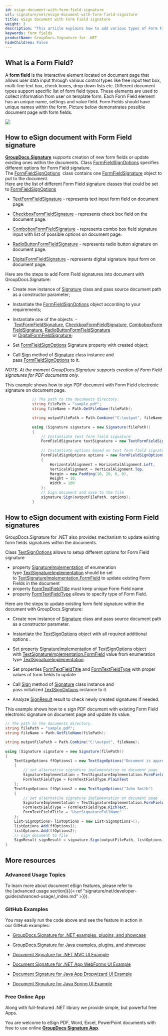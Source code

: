 ```yaml
---
id: esign-document-with-form-field-signature
url: signature/net/esign-document-with-form-field-signature
title: eSign document with Form Field signature
weight: 3
description: "This article explains how to add various types of Form Field signatures on document page with options on component positioning, alignment and other visual options with GroupDocs.Signature"
keywords: form fields
productName: GroupDocs.Signature for .NET
hideChildren: False
---
```

## What is a Form Field?

A **form field** is the interactive element located on document page that allows user data input through various control types like free input text box, multi-line text box, check boxes, drop down lists etc. Different document types support specific list of form field types. These elements are used to collect information from user on template form. Each Form Field element has an unique name, settings and value field. Form Fields should have unique names within the form. Picture below demonstrates possible document page with form fields.

![](signature/net/images/esign-document-with-form-field-signature.png)

## How to eSign document with Form Field signature

[**GroupDocs.Signature**](https://products.groupdocs.com/signature/net) supports creation of new form fields or update existing ones within the documents. Class [FormFieldSignOptions](https://apireference.groupdocs.com/net/signature/groupdocs.signature.options/formfieldsignoptions) specifies different options for Form Field signature.   
The [FormFieldSignOptions](https://apireference.groupdocs.com/net/signature/groupdocs.signature.options/formfieldsignoptions)  class contains one [FormFieldSignature](https://apireference.groupdocs.com/net/signature/groupdocs.signature.domain/formfieldsignature) object to put to the document.  
Here are the list of different Form Field signature classes that could be set to [FormFieldSignOptions](https://apireference.groupdocs.com/net/signature/groupdocs.signature.options/formfieldsignoptions) 

*   [TextFormFieldSignature](https://apireference.groupdocs.com/net/signature/groupdocs.signature.domain/textformfieldsignature) - represents text input form field on document page.  
    
*   [CheckboxFormFieldSignature](https://apireference.groupdocs.com/net/signature/groupdocs.signature.domain/checkboxformfieldsignature) - represents check box field on the document page.
*   [ComboboxFormFieldSignature](https://apireference.groupdocs.com/net/signature/groupdocs.signature.domain/comboboxformfieldsignature) - represents combo box field signature input with list of possible options on document page.
*   [RadioButtonFormFieldSignature](https://apireference.groupdocs.com/net/signature/groupdocs.signature.domain/radiobuttonformfieldsignature) - represents radio button signature on document page.  
    
*   [DigitalFormFieldSignature](https://apireference.groupdocs.com/net/signature/groupdocs.signature.domain/digitalformfieldsignature) - represents digital signature input form on document page.  
    

Here are the steps to add Form Field signatures into document with GroupDocs.Signature:

*   Create new instance of [Signature](https://apireference.groupdocs.com/net/signature/groupdocs.signature/signature) class and pass source document path as a constructor parameter;
    
*   Instantiate the [FormFieldSignOptions](https://apireference.groupdocs.com/net/signature/groupdocs.signature.options/formfieldsignoptions) object according to your requirements;
    
*   Instantiate one of the objects  - [TextFormFieldSignature](https://apireference.groupdocs.com/net/signature/groupdocs.signature.domain/textformfieldsignature), [CheckboxFormFieldSignature,](https://apireference.groupdocs.com/net/signature/groupdocs.signature.domain/checkboxformfieldsignature) [ComboboxFormFieldSignature](https://apireference.groupdocs.com/net/signature/groupdocs.signature.domain/comboboxformfieldsignature), [RadioButtonFormFieldSignature](https://apireference.groupdocs.com/net/signature/groupdocs.signature.domain/radiobuttonformfieldsignature) or [DigitalFormFieldSignature](https://apireference.groupdocs.com/net/signature/groupdocs.signature.domain/digitalformfieldsignature);
    
*   Set [FormFieldSignOptions](https://apireference.groupdocs.com/net/signature/groupdocs.signature.options/formfieldsignoptions) Signature property with created object;  
    
*   Call [Sign](https://apireference.groupdocs.com/net/signature/groupdocs.signature/signature/methods/sign) method of [Signature](https://apireference.groupdocs.com/net/signature/groupdocs.signature/signature) class instance and pass [FormFieldSignOptions](https://apireference.groupdocs.com/net/signature/groupdocs.signature.options/formfieldsignoptions) to it.
    

*NOTE: At the moment GroupDocs.Signature supports creation of Form Field signatures for PDF documents only.*

This example shows how to sign PDF document with Form Field electronic signature on document page. 

```csharp
            // The path to the documents directory.
            string filePath = "sample.pdf";
            string fileName = Path.GetFileName(filePath);

            string outputFilePath = Path.Combine("C:\output", fileName);
            
			using (Signature signature = new Signature(filePath))
            {
                // Instantiate text form field signature
                FormFieldSignature textSignature = new TextFormFieldSignature("FieldText", "Value1");
                
				// Instantiate options based on text form field signature
                FormFieldSignOptions options = new FormFieldSignOptions(textSignature)
                {
                    HorizontalAlignment = HorizontalAlignment.Left,
                    VerticalAlignment = VerticalAlignment.Top,
                    Margin = new Padding(10, 20, 0, 0),
                    Height = 10,
                    Width = 100
                };
                // Sign document and save to the file
                signature.Sign(outputFilePath, options);
            }
```

## How to eSign document with existing Form Field signatures

GroupDocs.Signature for .NET also provides mechanism to update existing form fields signatures within the documents.

Class [TextSignOptions](https://apireference.groupdocs.com/net/signature/groupdocs.signature.options/textsignoptions) allows to setup different options for Form Field signature

*   property [SignatureImplementation](https://apireference-qa.groupdocs.com/signature/net/groupdocs.signature.options/textsignoptions/properties/signatureimplementation) of enumeration type [TextSignatureImplementation](https://apireference-qa.groupdocs.com/signature/net/groupdocs.signature.domain/textsignatureimplementation) should be set to [TextSignatureImplementation.FormField](https://apireference-qa.groupdocs.com/signature/net/groupdocs.signature.domain/textsignatureimplementation) to update existing Form Fields in the document
*   property [FormTextFieldTitle](https://apireference-qa.groupdocs.com/signature/net/groupdocs.signature.options/textsignoptions/properties/formtextfieldtitle) must keep unique Form Field name
*   property [FormTextFieldType](https://apireference-qa.groupdocs.com/signature/net/groupdocs.signature.options/textsignoptions/properties/formtextfieldtype) allows to specify type of Form Field.

Here are the steps to update existing form field signature within the document with GroupDocs.Signature:

*   Create new instance of [Signature](https://apireference.groupdocs.com/net/signature/groupdocs.signature/signature) class and pass source document path as a constructor parameter.
    
*   Instantiate the [TextSignOptions](https://apireference.groupdocs.com/net/signature/groupdocs.signature.options/textsignoptions) object with all required additional options .
    
*   Set property [SignatureImplementation](https://apireference-qa.groupdocs.com/signature/net/groupdocs.signature.options/textsignoptions/properties/signatureimplementation) of [TextSignOptions](https://apireference.groupdocs.com/net/signature/groupdocs.signature.options/textsignoptions) object with [TextSignatureImplementation.FormField](https://apireference-qa.groupdocs.com/signature/net/groupdocs.signature.domain/textsignatureimplementation) value from enumeration type [TextSignatureImplementation](https://apireference-qa.groupdocs.com/signature/net/groupdocs.signature.domain/textsignatureimplementation).
*   Set properties [FormTextFieldTitle](https://apireference-qa.groupdocs.com/signature/net/groupdocs.signature.options/textsignoptions/properties/formtextfieldtitle) and [FormTextFieldType](https://apireference-qa.groupdocs.com/signature/net/groupdocs.signature.options/textsignoptions/properties/formtextfieldtype) with proper values of form fields to update  
    
*   Call [Sign](https://apireference.groupdocs.com/net/signature/groupdocs.signature/signature/methods/sign) method of [Signature](https://apireference.groupdocs.com/net/signature/groupdocs.signature/signature) class instance and pass initialized [TextSignOptions](https://apireference.groupdocs.com/net/signature/groupdocs.signature.options/textsignoptions) instance to it.   
    
*   Analyze [SignResult](https://apireference.groupdocs.com/net/signature/groupdocs.signature.domain/signresult) result to check newly created signatures if needed.

  

This example shows how to e sign PDF document with existing Form Field electronic signature on document page and update its value. 

```csharp
// The path to the documents directory.
string filePath = "sample.pdf";
string fileName = Path.GetFileName(filePath);

string outputFilePath = Path.Combine("C:\output", fileName);
            
using (Signature signature = new Signature(filePath))
{
    TextSignOptions ffOptions1 = new TextSignOptions("Document is approved")
    {
        // set alternative signature implementation on document page
        SignatureImplementation = TextSignatureImplementation.FormField,
        FormTextFieldType = FormTextFieldType.PlainText
    };
    TextSignOptions ffOptions2 = new TextSignOptions("John Smith")
    {
        // set alternative signature implementation on document page
        SignatureImplementation = TextSignatureImplementation.FormField,
        FormTextFieldType = FormTextFieldType.RichText,
        FormTextFieldTitle = "UserSignatureFullName"
    };
    List<SignOptions> listOptions = new List<SignOptions>();
    listOptions.Add(ffOptions1);
    listOptions.Add(ffOptions2);
    // sign document to file
    SignResult signResult = signature.Sign(outputFilePath, listOptions);
}
```

## More resources

### Advanced Usage Topics

To learn more about document eSign features, please refer to the [advanced usage section]({{< ref "signature/net/developer-guide/advanced-usage/_index.md" >}}).

### GitHub Examples 

You may easily run the code above and see the feature in action in our GitHub examples:

*   [GroupDocs.Signature for .NET examples, plugins, and showcase](https://github.com/groupdocs-signature/GroupDocs.Signature-for-.NET)
    
*   [GroupDocs.Signature for Java examples, plugins, and showcase](https://github.com/groupdocs-signature/GroupDocs.Signature-for-Java)
    
*   [Document Signature for .NET MVC UI Example](https://github.com/groupdocs-signature/GroupDocs.Signature-for-.NET-MVC) 
    
*   [Document Signature for .NET App WebForms UI Example](https://github.com/groupdocs-signature/GroupDocs.Signature-for-.NET-WebForms)
    
*   [Document Signature for Java App Dropwizard UI Example](https://github.com/groupdocs-signature/GroupDocs.Signature-for-Java-Dropwizard)
    
*   [Document Signature for Java Spring UI Example](https://github.com/groupdocs-signature/GroupDocs.Signature-for-Java-Spring)
    

### Free Online App 

Along with full-featured .NET library we provide simple, but powerful free Apps.

You are welcome to eSign PDF, Word, Excel, PowerPoint documents with free to use online **[GroupDocs Signature App](https://products.groupdocs.app/signature)**.
